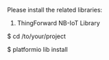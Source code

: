 Please install the related libraries:

1) ThingForward NB-IoT Library

$ cd /to/your/project 

$ platformio lib install <URL>

